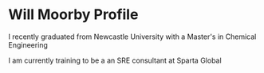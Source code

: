 # Will Moorby Profile

I recently graduated from Newcastle University with a Master's in Chemical Engineering

I am currently training to be a an SRE consultant at Sparta Global